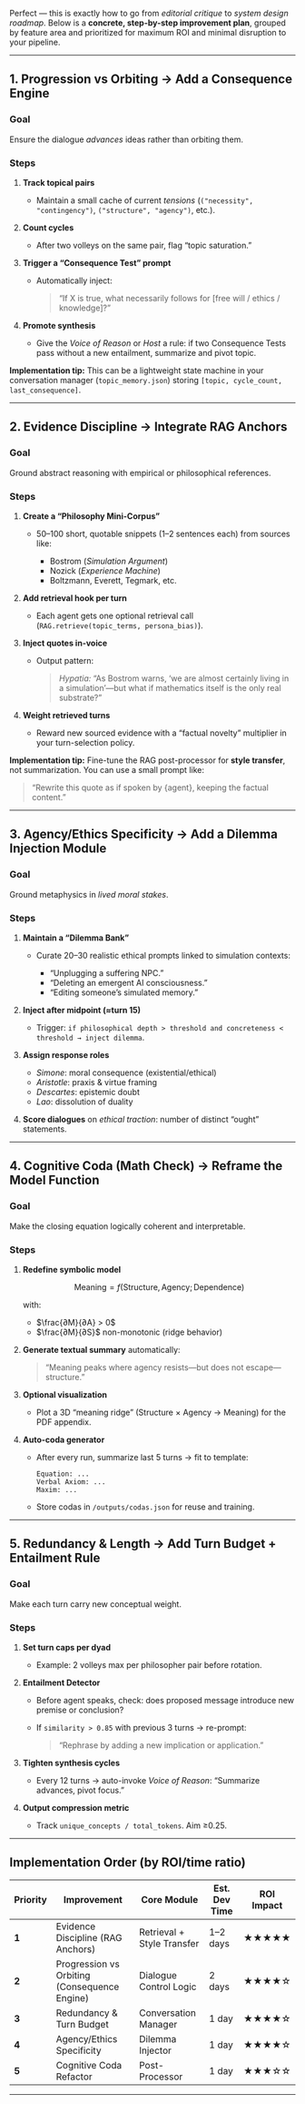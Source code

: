 Perfect — this is exactly how to go from *editorial critique* to *system design roadmap*.
Below is a **concrete, step-by-step improvement plan**, grouped by feature area and prioritized for maximum ROI and minimal disruption to your pipeline.

---

## 1. **Progression vs Orbiting → Add a Consequence Engine**

### Goal

Ensure the dialogue *advances* ideas rather than orbiting them.

### Steps

1. **Track topical pairs**

   * Maintain a small cache of current *tensions* (`("necessity", "contingency")`, `("structure", "agency")`, etc.).
2. **Count cycles**

   * After two volleys on the same pair, flag “topic saturation.”
3. **Trigger a “Consequence Test” prompt**

   * Automatically inject:

     > “If X is true, what necessarily follows for \[free will / ethics / knowledge]?”
4. **Promote synthesis**

   * Give the *Voice of Reason* or *Host* a rule: if two Consequence Tests pass without a new entailment, summarize and pivot topic.

**Implementation tip:**
This can be a lightweight state machine in your conversation manager (`topic_memory.json`) storing `[topic, cycle_count, last_consequence]`.

---

## 2. **Evidence Discipline → Integrate RAG Anchors**

### Goal

Ground abstract reasoning with empirical or philosophical references.

### Steps

1. **Create a “Philosophy Mini-Corpus”**

   * 50–100 short, quotable snippets (1–2 sentences each) from sources like:

     * Bostrom (*Simulation Argument*)
     * Nozick (*Experience Machine*)
     * Boltzmann, Everett, Tegmark, etc.
2. **Add retrieval hook per turn**

   * Each agent gets one optional retrieval call (`RAG.retrieve(topic_terms, persona_bias)`).
3. **Inject quotes in-voice**

   * Output pattern:

     > *Hypatia:* “As Bostrom warns, ‘we are almost certainly living in a simulation’—but what if mathematics itself is the only real substrate?”
4. **Weight retrieved turns**

   * Reward new sourced evidence with a “factual novelty” multiplier in your turn-selection policy.

**Implementation tip:**
Fine-tune the RAG post-processor for **style transfer**, not summarization.
You can use a small prompt like:

> “Rewrite this quote as if spoken by {agent}, keeping the factual content.”

---

## 3. **Agency/Ethics Specificity → Add a Dilemma Injection Module**

### Goal

Ground metaphysics in *lived moral stakes*.

### Steps

1. **Maintain a “Dilemma Bank”**

   * Curate 20–30 realistic ethical prompts linked to simulation contexts:

     * “Unplugging a suffering NPC.”
     * “Deleting an emergent AI consciousness.”
     * “Editing someone’s simulated memory.”
2. **Inject after midpoint (≈turn 15)**

   * Trigger: `if philosophical depth > threshold and concreteness < threshold → inject dilemma`.
3. **Assign response roles**

   * *Simone*: moral consequence (existential/ethical)
   * *Aristotle*: praxis & virtue framing
   * *Descartes*: epistemic doubt
   * *Lao*: dissolution of duality
4. **Score dialogues** on *ethical traction*: number of distinct “ought” statements.

---

## 4. **Cognitive Coda (Math Check) → Reframe the Model Function**

### Goal

Make the closing equation logically coherent and interpretable.

### Steps

1. **Redefine symbolic model**

   $$
   \text{Meaning} = f(\text{Structure}, \text{Agency}; \text{Dependence})
   $$

   with:

   * $\frac{∂M}{∂A} > 0$
   * $\frac{∂M}{∂S}$ non-monotonic (ridge behavior)
2. **Generate textual summary** automatically:

   > “Meaning peaks where agency resists—but does not escape—structure.”
3. **Optional visualization**

   * Plot a 3D “meaning ridge” (Structure × Agency → Meaning) for the PDF appendix.
4. **Auto-coda generator**

   * After every run, summarize last 5 turns → fit to template:

     ```
     Equation: ...
     Verbal Axiom: ...
     Maxim: ...
     ```
   * Store codas in `/outputs/codas.json` for reuse and training.

---

## 5. **Redundancy & Length → Add Turn Budget + Entailment Rule**

### Goal

Make each turn carry new conceptual weight.

### Steps

1. **Set turn caps per dyad**

   * Example: 2 volleys max per philosopher pair before rotation.
2. **Entailment Detector**

   * Before agent speaks, check: does proposed message introduce new premise or conclusion?
   * If `similarity > 0.85` with previous 3 turns → re-prompt:

     > “Rephrase by adding a new implication or application.”
3. **Tighten synthesis cycles**

   * Every 12 turns → auto-invoke *Voice of Reason*: “Summarize advances, pivot focus.”
4. **Output compression metric**

   * Track `unique_concepts / total_tokens`. Aim ≥0.25.

---

## **Implementation Order (by ROI/time ratio)**

| Priority | Improvement                                  | Core Module                | Est. Dev Time | ROI Impact |
| -------- | -------------------------------------------- | -------------------------- | ------------- | ---------- |
| **1**    | Evidence Discipline (RAG Anchors)            | Retrieval + Style Transfer | 1–2 days      | ★★★★★      |
| **2**    | Progression vs Orbiting (Consequence Engine) | Dialogue Control Logic     | 2 days        | ★★★★☆      |
| **3**    | Redundancy & Turn Budget                     | Conversation Manager       | 1 day         | ★★★★☆      |
| **4**    | Agency/Ethics Specificity                    | Dilemma Injector           | 1 day         | ★★★★☆      |
| **5**    | Cognitive Coda Refactor                      | Post-Processor             | 1 day         | ★★★☆☆      |

---
